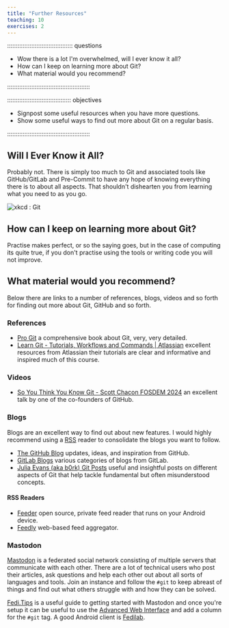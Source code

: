 ```yaml
---
title: "Further Resources"
teaching: 10
exercises: 2
---
```


:::::::::::::::::::::::::::::::::::::: questions

- Wow there is a lot I'm overwhelmed, will I ever know it all?
- How can I keep on learning more about Git?
- What material would you recommend?

::::::::::::::::::::::::::::::::::::::::::::::::

::::::::::::::::::::::::::::::::::::: objectives

- Signpost some useful resources when you have more questions.
- Show some useful ways to find out more about Git on a regular basis.

::::::::::::::::::::::::::::::::::::::::::::::::

## Will I Ever Know it All?

Probably not. There is simply too much to Git and associated tools like GitHub/GitLab and Pre-Commit to have any hope of
knowing everything there is to about all aspects. That shouldn't dishearten you from learning what you need to as you
go.

![[xkcd : Git](https://xkcd.com/1597/)](https://imgs.xkcd.com/comics/git.png)

## How can I keep on learning more about Git?

Practise makes perfect, or so the saying goes, but in the case of computing its quite true, if you don't practise using
the tools or writing code you will not improve.

## What material would you recommend?

Below there are links to a number of references, blogs, videos and so forth for finding out more about Git, GitHub and
so forth.

### References

- [Pro Git](https://git-scm.com/book/en/v2) a comprehensive book about Git, very, very detailed.
- [Learn Git - Tutorials, Workflows and Commands | Atlassian](https://www.atlassian.com/git) excellent resources from
  Atlassian their tutorials are clear and informative and inspired much of this course.

### Videos

- [So You Think You Know Git - Scott Chacon FOSDEM 2024](https://www.youtube.com/watch?v=aolI_Rz0ZqY) an excellent talk
  by one of the co-founders of GitHub.

### Blogs

Blogs are an excellent way to find out about new features. I would highly recommend using a
[RSS](https://en.wikipedia.org/wiki/RSS) reader to consolidate the blogs you want to follow.

- [The GitHub Blog](https://github.blog/) updates, ideas, and inspiration from GitHub.
- [GitLab Blogs](https://about.gitlab.com/blog/) various categories of blogs from GitLab.
- [Julia Evans (aka b0rk) Git Posts](https://jvns.ca/#git) useful and insightful posts on different aspects of Git that
  help tackle fundamental but often misunderstood concepts.

#### RSS Readers

- [Feeder](https://github.com/spacecowboy/Feeder) open source, private feed reader that runs on your Android device.
- [Feedly](https://feedly.com/) web-based feed aggregator.

### Mastodon

[Mastodon][mastodon] is a federated social network consisting of multiple servers that communicate with each
other. There are a lot of technical users who post their articles, ask questions and help each other out about all sorts
of languages and tools. Join an instance and follow the `#git` to keep abreast of things and find out what others
struggle with and how they can be solved.

[Fedi.Tips](https://fedi.tips/) is a useful guide to getting started with Mastodon and once you're setup it can be
useful to use the [Advanced Web
Interface](https://fedi.tips/how-to-activate-mastodons-tweetdeck-style-advanced-web-interface/) and add a column for the
`#git` tag. A good Android client is [Fedilab](https://fedilab.app/).

[mastodon]: https://joinmastodon.org/
